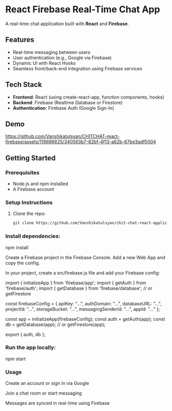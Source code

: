 # React Firebase Real-Time Chat App

A real-time chat application built with **React** and **Firebase**.

## Features

- Real-time messaging between users
- User authentication (e.g., Google via Firebase)
- Dynamic UI with React Hooks
- Seamless front/back-end integration using Firebase services

## Tech Stack

- **Frontend**: React (using create-react-app, function components, hooks)  
- **Backend**: Firebase (Realtime Database or Firestore)  
- **Authentication**: Firebase Auth (Google Sign-In)  

## Demo

https://github.com/Vanshikatulsyan/CHITCHAT-react-firebase/assets/119696625/340563b7-82bf-4f13-a62b-67be3adf5004

## Getting Started

### Prerequisites

- Node.js and npm installed  
- A Firebase account

### Setup Instructions

1. Clone the repo:  
   ```bash
   git clone https://github.com/Vanshikatulsyan/chit-chat-react-application.git


### Install dependencies:

npm install


Create a Firebase project in the Firebase Console. Add a new Web App and copy the config.

In your project, create a src/firebase.js file and add your Firebase config:

import { initializeApp } from 'firebase/app';
import { getAuth } from 'firebase/auth';
import { getDatabase } from 'firebase/database'; // or getFirestore

const firebaseConfig = {
  apiKey: "...",
  authDomain: "...",
  databaseURL: "...",
  projectId: "...",
  storageBucket: "...",
  messagingSenderId: "...",
  appId: "..."
};

const app = initializeApp(firebaseConfig);
const auth = getAuth(app);
const db = getDatabase(app); // or getFirestore(app);

export { auth, db };


### Run the app locally:

npm start

### Usage

Create an account or sign in via Google

Join a chat room or start messaging

Messages are synced in real-time using Firebase


